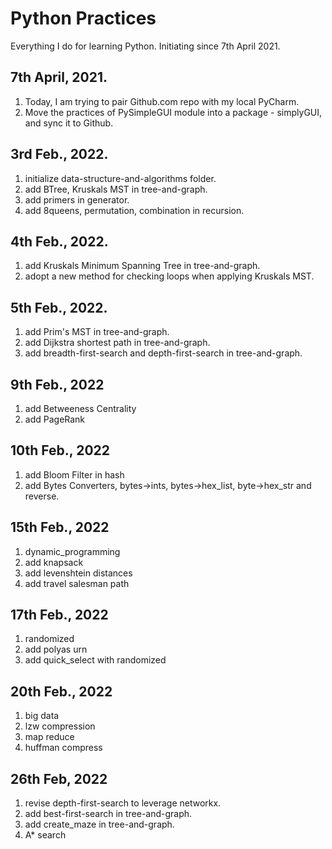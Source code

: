 # Python Practices

Everything I do for learning Python. 
Initiating since 7th April 2021.

## 7th April, 2021. 
1. Today, I am trying to pair Github.com repo with my local PyCharm.
2. Move the practices of PySimpleGUI module into a package - simplyGUI, and sync it to Github.   

## 3rd Feb., 2022.
1. initialize data-structure-and-algorithms folder.
2. add BTree, Kruskals MST in tree-and-graph.
3. add primers in generator.
4. add 8queens, permutation, combination in recursion.

## 4th Feb., 2022.
1. add Kruskals Minimum Spanning Tree in tree-and-graph.
2. adopt a new method for checking loops when applying Kruskals MST.

## 5th Feb., 2022.
1. add Prim's MST in tree-and-graph.
2. add Dijkstra shortest path in tree-and-graph.
3. add breadth-first-search and depth-first-search in tree-and-graph.

## 9th Feb., 2022
1. add Betweeness Centrality
2. add PageRank

## 10th Feb., 2022
1. add Bloom Filter in hash
2. add Bytes Converters, bytes->ints, bytes->hex_list, byte->hex_str and reverse. 

## 15th Feb., 2022
1. dynamic_programming
2. add knapsack
3. add levenshtein distances
4. add travel salesman path

## 17th Feb., 2022
1. randomized
2. add polyas urn
3. add quick_select with randomized

## 20th Feb., 2022
1. big data
2. lzw compression
3. map reduce 
4. huffman compress

## 26th Feb, 2022
1. revise depth-first-search to leverage networkx.
2. add best-first-search in tree-and-graph.
3. add create_maze in tree-and-graph.
4. A* search



